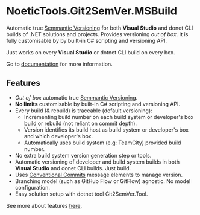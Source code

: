 ﻿# NoeticTools.Git2SemVer.MSBuild

Automatic true [Semmantic Versioning](https://semver.org/) for both **Visual Studio** and donet CLI builds of .NET solutions and projects.
Provides versioning _out of box_. It is fully customisable by by built-in C# scripting and versioning API.

Just works on every **Visual Studio** or dotnet CLI build on every box.

Go to [documentation](https://noetictools.github.io/Git2SemVer.MSBuild/) for more information.

## Features

* _Out of box_ automatic true [Semmantic Versioning](https://semver.org/).
* **No limits** customisable by built-in C# scripting and versioning API.
* Every build (& rebuild) is traceable (default versioning):
  * Incrementing build number on each build system or developer's box build or rebuild (not reliant on commit depth).
  * Version identifies its build host as build system or developer's box and which developer's box.
  * Automatically uses build system (e.g: TeamCity) provided build number.
* No extra build system version generation step or tools.
* Automatic versioning of developer and build system builds in both **Visual Studio** and donet CLI builds. Just build.
* Uses [Conventional Commits](https://www.conventionalcommits.org/en/v1.0.0/) message elements to manage version.
* Branching model (such as GitHub Flow or GitFlow) agnostic. No model configuration.
* Easy solution setup with dotnet tool Git2SemVer.Tool.

See more about features [here](https://noetictools.github.io/Git2SemVer.MSBuild).
